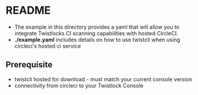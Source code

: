 # README
* The example in this directory provides a yaml that will allow you to integrate Twistlocks CI scanning capabilities with hosted CircleCI.
* **./example.yaml** includes details on how to use twistcli when using circleci's hosted ci service


## Prerequisite 
* twistcli hosted for download - must match your current console version
* connectivity from circleci to your Twistlock Console
